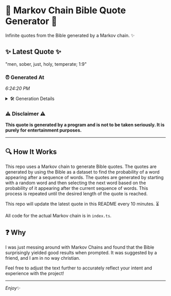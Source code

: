 # 📖 Markov Chain Bible Quote Generator 📖

Infinite quotes from the Bible generated by a Markov chain. ✨

## ✨ Latest Quote ✨
"men, sober, just, holy, temperate; 1:9"

### ⏰ Generated At
*6:24:20 PM*

<details>
    <summary>🛠️ Generation Details</summary>
    <p>
        <strong>🌱 Seed:</strong> men,<br>
        <strong>🔄 Iterations:</strong> 5<br>
        <strong>📜 Context History:</strong><br>[ men, ]: sober,<br>[ men,, sober, ]: just,<br>[ men,, sober,, just, ]: holy,<br>[ men,, sober,, just,, holy, ]: temperate;<br>[ men,, sober,, just,, holy,, temperate; ]: 1:9<br>
    </p>
</details>

### ⚠️ Disclaimer ⚠️
**This quote is generated by a program and is not to be taken seriously. It is purely for entertainment purposes.**

---

## 🔍 How It Works

This repo uses a Markov chain to generate Bible quotes. The quotes are generated by using the Bible as a dataset to find the probability of a word appearing after a sequence of words. The quotes are generated by starting with a random word and then selecting the next word based on the probability of it appearing after the current sequence of words. This process is repeated until the desired length of the quote is reached.

This repo will update the latest quote in this README every 10 minutes. ⏳

All code for the actual Markov chain is in `index.ts`.

## ❓ Why

I was just messing around with Markov Chains and found that the Bible surprisingly yielded good results when prompted. 
It was suggested by a friend, and I am in no way christian.

Feel free to adjust the text further to accurately reflect your intent and experience with the project!

---

*Enjoy*✨
